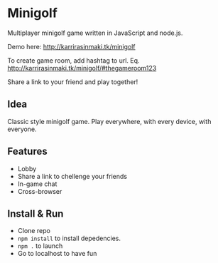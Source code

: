Minigolf
========

Multiplayer minigolf game written in JavaScript and node.js.

Demo here:
http://karrirasinmaki.tk/minigolf

To create game room, add hashtag to url. Eq. http://karrirasinmaki.tk/minigolf/#thegameroom123

Share a link to your friend and play together!

Idea
----
Classic style minigolf game. Play everywhere, with every device, with everyone.

Features
--------
- Lobby
- Share a link to chellenge your friends
- In-game chat
- Cross-browser

Install & Run
---
- Clone repo
- `npm install` to install depedencies.
- `npm .` to launch
- Go to localhost to have fun
